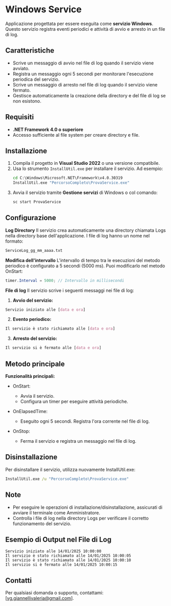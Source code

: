 # Windows Service

Applicazione progettata per essere eseguita come **servizio Windows**. Questo servizio registra eventi periodici e attività di avvio e arresto in un file di log.

## Caratteristiche
- Scrive un messaggio di avvio nel file di log quando il servizio viene avviato.
- Registra un messaggio ogni 5 secondi per monitorare l'esecuzione periodica del servizio.
- Scrive un messaggio di arresto nel file di log quando il servizio viene fermato.
- Gestisce automaticamente la creazione della directory e del file di log se non esistono.

## Requisiti
- **.NET Framework 4.0 o superiore**
- Accesso sufficiente al file system per creare directory e file.

## Installazione
1. Compila il progetto in **Visual Studio 2022** o una versione compatibile.
2. Usa lo strumento `InstallUtil.exe` per installare il servizio. Ad esempio:
   ```cmd
   cd C:\Windows\Microsoft.NET\Framework\v4.0.30319
   InstallUtil.exe "PercorsoCompleto\ProvaService.exe"
3. Avvia il servizio tramite **Gestione servizi** di Windows o col comando:
   ```cmd
   sc start ProvaService

## Configurazione
**Log Directory**
Il servizio crea automaticamente una directory chiamata Logs nella directory base dell'applicazione. I file di log hanno un nome nel formato:
  ```cmd
  ServiceLog_gg_mm_aaaa.txt
  ```
**Modifica dell'intervallo**
L'intervallo di tempo tra le esecuzioni del metodo periodico è configurato a 5 secondi (5000 ms). Puoi modificarlo nel metodo OnStart:

  ```csharp
  timer.Interval = 5000; // Intervallo in millisecondi
  ```
**File di log**
Il servizio scrive i seguenti messaggi nei file di log:

1. **Avvio del servizio:**
  ```css
  Servizio iniziato alle [data e ora]
  ```
2. **Evento periodico:**
```css
Il servizio è stato richiamato alle [data e ora]
```
3. **Arresto del servizio:**
  ```css
  Il servizio si è fermato alle [data e ora]
  ```
## Metodo principale
**Funzionalità principali:**
- OnStart:
  - Avvia il servizio.
  - Configura un timer per eseguire attività periodiche.

- OnElapsedTime:
  - Eseguito ogni 5 secondi. Registra l'ora corrente nel file di log.
- OnStop:
  - Ferma il servizio e registra un messaggio nel file di log.

## Disinstallazione
Per disinstallare il servizio, utilizza nuovamente InstallUtil.exe:

``` cmd
InstallUtil.exe /u "PercorsoCompleto\ProvaService.exe"
```

## Note
- Per eseguire le operazioni di installazione/disinstallazione, assicurati di avviare il terminale come Amministratore.
- Controlla i file di log nella directory Logs per verificare il corretto funzionamento del servizio.

## Esempio di Output nel File di Log
```
Servizio iniziato alle 14/01/2025 10:00:00
Il servizio è stato richiamato alle 14/01/2025 10:00:05
Il servizio è stato richiamato alle 14/01/2025 10:00:10
Il servizio si è fermato alle 14/01/2025 10:00:15
```

## Contatti
Per qualsiasi domanda o supporto, contattami: [vg.giannellivaleria@gmail.com].













